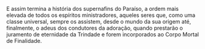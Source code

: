 ﻿E assim termina a história dos supernafins do Paraíso, a ordem mais elevada de todos os espíritos ministradores, aqueles seres que, como uma classe universal, sempre os assistem, desde o mundo da sua origem até, finalmente, o adeus dos condutores da adoração, quando prestarão o juramento de eternidade da Trindade e forem incorporados ao Corpo Mortal de Finalidade.